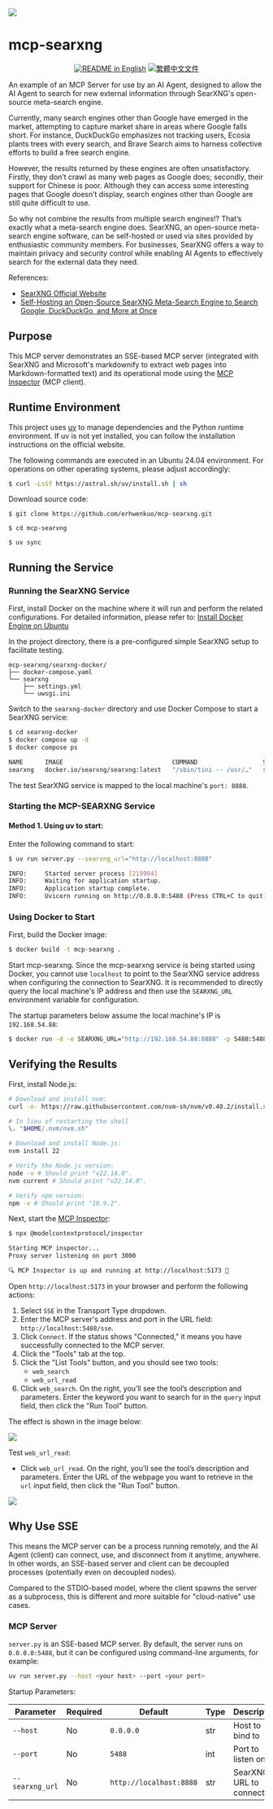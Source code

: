 ![](./mcp_searxng.png)

# mcp-searxng

<p align="center">
  <a href="./README.md"><img alt="README in English" src="https://img.shields.io/badge/English-d9d9d9"></a>
  <a href="./README_TW.md"><img alt="繁體中文文件" src="https://img.shields.io/badge/繁體中文-d9d9d9"></a>
</p>

An example of an MCP Server for use by an AI Agent, designed to allow the AI Agent to search for new external information through SearXNG's open-source meta-search engine.

Currently, many search engines other than Google have emerged in the market, attempting to capture market share in areas where Google falls short. For instance, DuckDuckGo emphasizes not tracking users, Ecosia plants trees with every search, and Brave Search aims to harness collective efforts to build a free search engine.

However, the results returned by these engines are often unsatisfactory. Firstly, they don’t crawl as many web pages as Google does; secondly, their support for Chinese is poor. Although they can access some interesting pages that Google doesn’t display, search engines other than Google are still quite difficult to use.

So why not combine the results from multiple search engines!? That’s exactly what a meta-search engine does. SearXNG, an open-source meta-search engine software, can be self-hosted or used via sites provided by enthusiastic community members. For businesses, SearXNG offers a way to maintain privacy and security control while enabling AI Agents to effectively search for the external data they need.

References:  
- [SearXNG Official Website](https://docs.searxng.org/)  
- [Self-Hosting an Open-Source SearXNG Meta-Search Engine to Search Google, DuckDuckGo, and More at Once](https://ivonblog.com/posts/self-hosting-searxng-docker-instance/)

## Purpose

This MCP server demonstrates an SSE-based MCP server (integrated with SearXNG and Microsoft's markdownify to extract web pages into Markdown-formatted text) and its operational mode using the [MCP Inspector](https://modelcontextprotocol.io/docs/tools/inspector) (MCP client).

## Runtime Environment

This project uses [uv](https://docs.astral.sh/uv/) to manage dependencies and the Python runtime environment. If uv is not yet installed, you can follow the installation instructions on the official website.

The following commands are executed in an Ubuntu 24.04 environment. For operations on other operating systems, please adjust accordingly:

```bash
$ curl -LsSf https://astral.sh/uv/install.sh | sh
```

Download source code:

```
$ git clone https://github.com/erhwenkuo/mcp-searxng.git

$ cd mcp-searxng

$ uv sync
```

## Running the Service

### Running the SearXNG Service

First, install Docker on the machine where it will run and perform the related configurations. For detailed information, please refer to: [Install Docker Engine on Ubuntu](https://docs.docker.com/engine/install/ubuntu/)

In the project directory, there is a pre-configured simple SearXNG setup to facilitate testing.

```
mcp-searxng/searxng-docker/
├── docker-compose.yaml
└── searxng
    ├── settings.yml
    └── uwsgi.ini
```

Switch to the `searxng-docker` directory and use Docker Compose to start a SearXNG service:

```bash
$ cd searxng-docker
$ docker compose up -d
$ docker compose ps

NAME      IMAGE                              COMMAND                  SERVICE   CREATED          STATUS                    PORTS
searxng   docker.io/searxng/searxng:latest   "/sbin/tini -- /usr/…"   searxng   29 minutes ago   Up 29 minutes (healthy)   0.0.0.0:8888->8080
```

The test SearXNG service is mapped to the local machine's `port: 8888`.

### Starting the MCP-SEARXNG Service

#### Method 1. Using uv to start:

Enter the following command to start:

```bash
$ uv run server.py --searxng_url="http://localhost:8888"

INFO:     Started server process [219904]
INFO:     Waiting for application startup.
INFO:     Application startup complete.
INFO:     Uvicorn running on http://0.0.0.0:5488 (Press CTRL+C to quit)
```

### Using Docker to Start

First, build the Docker image:

```bash
$ docker build -t mcp-searxng .
```

Start mcp-searxng. Since the mcp-searxng service is being started using Docker, you cannot use `localhost` to point to the SearXNG service address when configuring the connection to SearXNG. It is recommended to directly query the local machine's IP address and then use the `SEARXNG_URL` environment variable for configuration.

The startup parameters below assume the local machine's IP is `192.168.54.88`:

```bash
$ docker run -d -e SEARXNG_URL="http://192.168.54.88:8888" -p 5488:5488 mcp-searxng
```

## Verifying the Results

First, install Node.js:

```bash
# Download and install nvm:
curl -o- https://raw.githubusercontent.com/nvm-sh/nvm/v0.40.2/install.sh | bash

# In lieu of restarting the shell
\. "$HOME/.nvm/nvm.sh"

# Download and install Node.js:
nvm install 22

# Verify the Node.js version:
node -v # Should print "v22.14.0".
nvm current # Should print "v22.14.0".

# Verify npm version:
npm -v # Should print "10.9.2".
```

Next, start the [MCP Inspector](https://github.com/modelcontextprotocol/inspector):

```bash
$ npx @modelcontextprotocol/inspector

Starting MCP inspector...
Proxy server listening on port 3000

🔍 MCP Inspector is up and running at http://localhost:5173 🚀
```

Open `http://localhost:5173` in your browser and perform the following actions:

1. Select `SSE` in the Transport Type dropdown.
2. Enter the MCP server's address and port in the URL field: `http://localhost:5488/sse`.
3. Click `Connect`. If the status shows "Connected," it means you have successfully connected to the MCP server.
4. Click the "Tools" tab at the top.
5. Click the "List Tools" button, and you should see two tools:
    - `web_search`
    - `web_url_read`
6. Click `web_search`. On the right, you’ll see the tool’s description and parameters. Enter the keyword you want to search for in the `query` input field, then click the "Run Tool" button.

The effect is shown in the image below:

![](./test_web_search.png)

Test `web_url_read`:

- Click `web_url_read`. On the right, you’ll see the tool’s description and parameters. Enter the URL of the webpage you want to retrieve in the `url` input field, then click the "Run Tool" button.

![](./test_web_url_read.png)

## Why Use SSE

This means the MCP server can be a process running remotely, and the AI Agent (client) can connect, use, and disconnect from it anytime, anywhere. In other words, an SSE-based server and client can be decoupled processes (potentially even on decoupled nodes).

Compared to the STDIO-based model, where the client spawns the server as a subprocess, this is different and more suitable for "cloud-native" use cases.

### MCP Server

`server.py` is an SSE-based MCP server. By default, the server runs on `0.0.0.0:5488`, but it can be configured using command-line arguments, for example:

```bash
uv run server.py --host <your host> --port <your port>
```

Startup Parameters:

| Parameter        | Required | Default             | Type | Description             |
|------------------|----------|---------------------|------|-------------------------|
| `--host`         | No       | `0.0.0.0`          | str  | Host to bind to         |
| `--port`         | No       | `5488`             | int  | Port to listen on       |
| `--searxng_url`  | No       | `http://localhost:8888` | str  | SearXNG URL to connect to |

